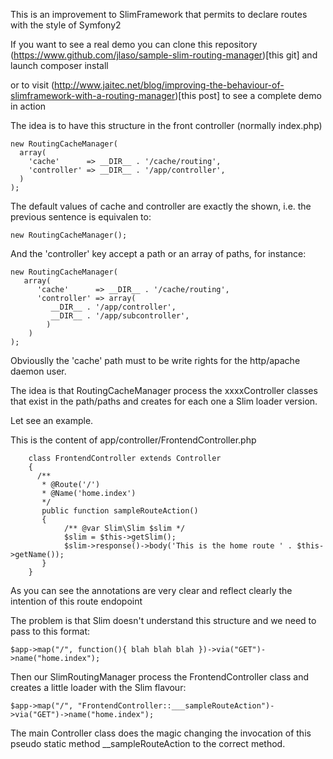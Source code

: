 This is an improvement to SlimFramework that permits to declare routes with the style of Symfony2

If you want to see a real demo you can clone this repository (https://www.github.com/jlaso/sample-slim-routing-manager)[this git] and launch composer install

or to visit (http://www.jaitec.net/blog/improving-the-behaviour-of-slimframework-with-a-routing-manager)[this post]  to see a complete demo
in action

The idea is to have this structure in the front controller (normally index.php)

    new RoutingCacheManager(  
      array(  
        'cache'      => __DIR__ . '/cache/routing',  
        'controller' => __DIR__ . '/app/controller',  
      )  
    );  

The default values of cache and controller are exactly the shown, i.e. the previous sentence is equivalen to:


    new RoutingCacheManager();  


And the 'controller' key accept a path or an array of paths, for instance:  
 
    new RoutingCacheManager(
       array(
          'cache'      => __DIR__ . '/cache/routing',
          'controller' => array(
             __DIR__ . '/app/controller',
             __DIR__ . '/app/subcontroller',
            )
        )
    );

Obviouslly the 'cache' path must to be write rights for the http/apache daemon user.

The idea is that RoutingCacheManager process the xxxxController classes that exist in the path/paths and creates for each one a Slim loader version.

Let see an example.

This is the content of app/controller/FrontendController.php
 
```
    class FrontendController extends Controller
    {
      /**
       * @Route('/')
       * @Name('home.index')
       */
       public function sampleRouteAction()
       {
            /** @var Slim\Slim $slim */
            $slim = $this->getSlim();
            $slim->response()->body('This is the home route ' . $this->getName());
       }
    }
```

As you can see the annotations are very clear and reflect clearly the intention of this route endopoint

The problem is that Slim doesn't understand this structure and we need to pass to this format:


    $app->map("/", function(){ blah blah blah })->via("GET")->name("home.index");


Then our SlimRoutingManager process the FrontendController class and creates a little loader with the Slim flavour:

    $app->map("/", "FrontendController::___sampleRouteAction")->via("GET")->name("home.index");

The main Controller class does the magic changing the invocation of this pseudo static method __sampleRouteAction
to the correct method.


